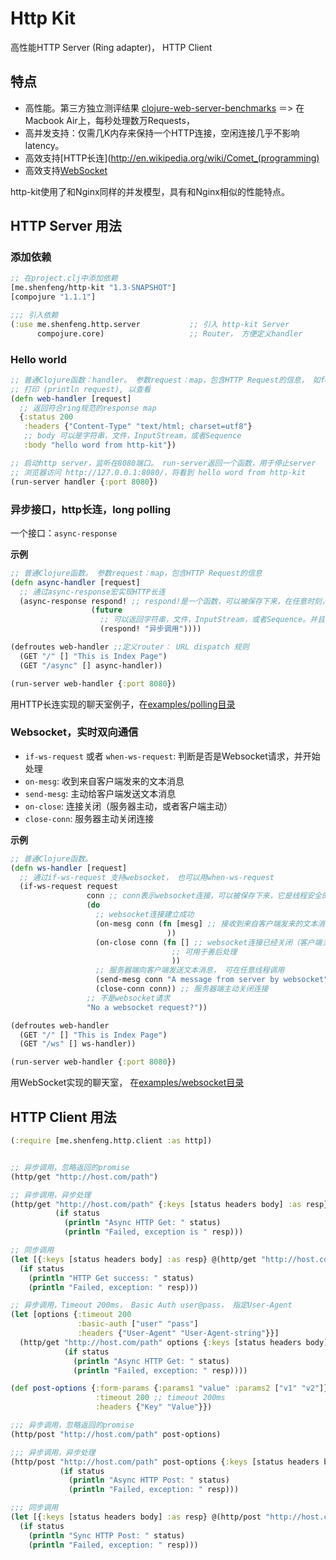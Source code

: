 # Http Kit

高性能HTTP Server (Ring adapter)， HTTP Client

## 特点

* 高性能。第三方独立测评结果 [clojure-web-server-benchmarks](https://github.com/ptaoussanis/clojure-web-server-benchmarks) ＝> 在Macbook Air上，每秒处理数万Requests，
* 高并发支持：仅需几K内存来保持一个HTTP连接，空闲连接几乎不影响latency。
* 高效支持[HTTP长连](http://en.wikipedia.org/wiki/Comet_(programming)
* 高效支持[WebSocket](http://tools.ietf.org/html/rfc6455)

http-kit使用了和Nginx同样的并发模型，具有和Nginx相似的性能特点。

## HTTP Server 用法

### 添加依赖

```clj
;; 在project.clj中添加依赖
[me.shenfeng/http-kit "1.3-SNAPSHOT"]
[compojure "1.1.1"]

;;; 引入依赖
(:use me.shenfeng.http.server           ;; 引入 http-kit Server
      compojure.core)                   ;; Router， 方便定义handler
```

### Hello world

```clj
;; 普通Clojure函数：handler。 参数request：map，包含HTTP Request的信息， 如form参数，上传的文件，URL等。
;; 打印 (println request), 以查看
(defn web-handler [request]
  ;; 返回符合ring规范的response map
  {:status 200
   :headers {"Content-Type" "text/html; charset=utf8"}
   ;; body 可以是字符串，文件，InputStream，或者Sequence
   :body "hello word from http-kit"})

;; 启动http server，监听在8080端口。 run-server返回一个函数，用于停止server
;; 浏览器访问 http://127.0.0.1:8080/，将看到 hello word from http-kit
(run-server handler {:port 8080})
```

### 异步接口，http长连，long polling

一个接口：`async-response`

**示例**

```clj
;; 普通Clojure函数。 参数request：map，包含HTTP Request的信息
(defn async-handler [request]
  ;; 通过async-response宏实现HTTP长连
  (async-response respond! ;; respond!是一个函数，可以被保存下来，在任意时刻，在任意线程调用，用于返回结果给浏览器
                  (future
                    ;; 可以返回字符串，文件，InputStream，或者Sequence。并且可以加上HTTP status， headers等
                    (respond! "异步调用"))))

(defroutes web-handler ;;定义router： URL dispatch 规则
  (GET "/" [] "This is Index Page")
  (GET "/async" [] async-handler))

(run-server web-handler {:port 8080})

```
用HTTP长连实现的聊天室例子，在[examples/polling目录](https://github.com/shenfeng/http-kit/tree/master/examples/polling)


### Websocket，实时双向通信

* `if-ws-request` 或者 `when-ws-request`: 判断是否是Websocket请求，并开始处理
* `on-mesg`: 收到来自客户端发来的文本消息
* `send-mesg`: 主动给客户端发送文本消息
* `on-close`:  连接关闭（服务器主动，或者客户端主动）
* `close-conn`:  服务器主动关闭连接

**示例**

```clj
;; 普通Clojure函数。
(defn ws-handler [request]
  ;; 通过if-ws-request 支持websocket， 也可以用when-ws-request
  (if-ws-request request
                 conn ;; conn表示websocket连接，可以被保存下来，它是线程安全的
                 (do
                   ;; websocket连接建立成功
                   (on-mesg conn (fn [mesg] ;; 接收到来自客户端发来的文本消息 mesg
                                   ))
                   (on-close conn (fn [] ;; websocket连接已经关闭（客户端关闭，服务端关闭）
                                    ;; 可用于善后处理
                                    ))
                   ;; 服务器端向客户端发送文本消息， 可在任意线程调用
                   (send-mesg conn "A message from server by websocket")
                   (close-conn conn)) ;; 服务器端主动关闭连接
                 ;; 不是websocket请求
                 "No a websocket request?"))

(defroutes web-handler
  (GET "/" [] "This is Index Page")
  (GET "/ws" [] ws-handler))

(run-server web-handler {:port 8080})
```
用WebSocket实现的聊天室， 在[examples/websocket目录](https://github.com/shenfeng/http-kit/tree/master/examples/websocket)

## HTTP Client 用法

```clj
(:require [me.shenfeng.http.client :as http])
```

```clj

;; 异步调用，忽略返回的promise
(http/get "http://host.com/path")

;; 异步调用，异步处理
(http/get "http://host.com/path" {:keys [status headers body] :as resp}
          (if status
            (println "Async HTTP Get: " status)
            (println "Failed, exception is " resp)))

;; 同步调用
(let [{:keys [status headers body] :as resp} @(http/get "http://host.com/path")]
  (if status
    (println "HTTP Get success: " status)
    (println "Failed, exception: " resp)))

;; 异步调用，Timeout 200ms， Basic Auth user@pass， 指定User-Agent
(let [options {:timeout 200
               :basic-auth ["user" "pass"]
               :headers {"User-Agent" "User-Agent-string"}}]
  (http/get "http://host.com/path" options {:keys [status headers body] :as resp}
            (if status
              (println "Async HTTP Get: " status)
              (println "Failed, exception: " resp))))

(def post-options {:form-params {:params1 "value" :params2 ["v1" "v2"]}
                   :timeout 200 ;; timeout 200ms
                   :headers {"Key" "Value"}})

;;; 异步调用，忽略返回的promise
(http/post "http://host.com/path" post-options)

;;; 异步调用，异步处理
(http/post "http://host.com/path" post-options {:keys [status headers body] :as resp}
           (if status
             (println "Async HTTP Post: " status)
             (println "Failed, exception: " resp)))

;;; 同步调用
(let [{:keys [status headers body] :as resp} @(http/post "http://host.com/path")]
  (if status
    (println "Sync HTTP Post: " status)
    (println "Failed, exception: " resp)))

```
